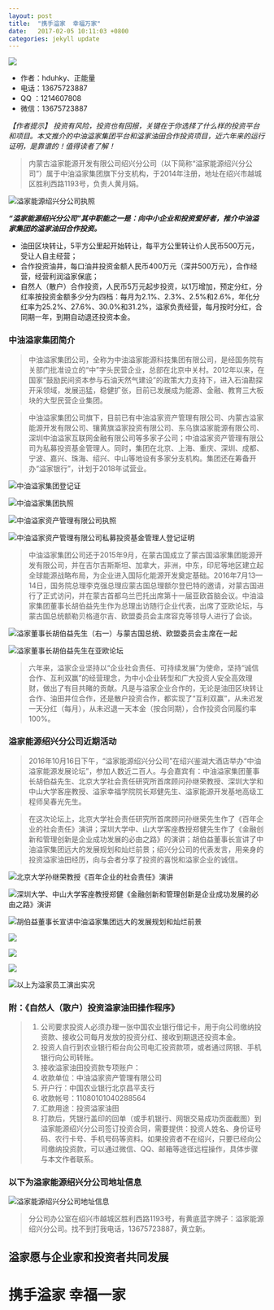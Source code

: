 ```yaml
---
layout: post
title:  "携手溢家  幸福万家"
date:   2017-02-05 10:11:03 +0800
categories: jekyll update
---
```

![][image-1]



* 作者：hduhky、正能量
* 电话：13675723887
* QQ  ：1214607808
* 微信：13675723887





*【作者提示】 投资有风险，投资也有回报，关键在于你选择了什么样的投资平台和项目。本文推介的中油溢家集团平台和溢家油田合作投资项目，近六年来的运行证明，是靠谱的！值得读者了解！*



> 内蒙古溢家能源开发有限公司绍兴分公司（以下简称“溢家能源绍兴分公司”）属于中油溢家集团旗下分支机构，于2014年注册，地址在绍兴市越城区胜利西路1193号，负责人黄月娟。



![溢家能源绍兴分公司执照][image-2]



***“溢家能源绍兴分公司”其中职能之一是：向中小企业和投资爱好者，推介中油溢家集团的溢家油田合作投资。***
* 油田区块转让，5平方公里起开始转让，每平方公里转让价人民币500万元，受让人自主经营；
* 合作投资油井，每口油井投资金额人民币400万元（深井500万元），合作经营，经营利润溢家保底；
* 自然人（散户）合作投资，人民币5万元起步投资，以1万增加，预定分红，分红率按投资金额多少分为四档：每月为2.1%、2.3%、2.5%和2.6%，年化分红率为25.2%、27.6%、30.0%和31.2%，溢家负责经营，每月按时分红，合同期一年，到期自动退还投资本金。



### 中油溢家集团简介

> 中油溢家集团公司，全称为中油溢家能源科技集团有限公司，是经国务院有关部门批准设立的“中”字头民营企业，总部在北京中关村。2012年以来，在国家“鼓励民间资本参与石油天然气建设”的政策大力支持下，进入石油勘探开采领域，发展迅猛，稳健扩张，目前已发展成为能源、金融、教育三大板块的大型民营企业集团。

> 中油溢家集团公司旗下，目前已有中油溢家资产管理有限公司、内蒙古溢家能源开发有限公司、镶黄旗溢家投资有限公司、东乌旗溢家能源有限公司、深圳中油溢家互联网金融有限公司等多家子公司；中油溢家资产管理有限公司为私募投资基金管理人。同时，集团在北京、上海、重庆、深圳、成都、宁波、嘉兴、珠海、绍兴、中山等地设有多家分支机构。集团还在筹备开办“溢家银行”，计划于2018年试营业。



![中油溢家集团登记证][image-3]

![中油溢家集团执照][image-4]

![中油溢家资产管理有限公司执照][image-5]

![中油溢家资产管理有限公司私募投资基金管理人登记证明][image-6]

> 中油溢家集团公司还于2015年9月，在蒙古国成立了蒙古国溢家集团能源开发有限公司，并在吉尔吉斯斯坦、加拿大，非洲，中东，印尼等地区建立起全球能源战略布局，为企业进入国际化能源开发奠定基础。2016年7月13—14日，国务院总理李克强总理应蒙古国总理额尔登巴特的邀请，对蒙古国进行了正式访问，并在蒙古首都乌兰巴托出席第十一届亚欧首脑会议。中油溢家集团董事长胡伯益先生作为总理出访随行企业代表，出席了亚欧论坛，与蒙古国总统额勒贝格道尔吉、欧盟委员会主席容克等领导人进行了会谈。



![溢家董事长胡伯益先生（右一）与蒙古国总统、欧盟委员会主席在一起][image-7]

![溢家董事长胡伯益先生在亚欧论坛][image-8]

> 六年来，溢家企业坚持以“企业社会责任、可持续发展”为使命，坚持“诚信合作、互利双赢”的经营理念，为中小企业转型和广大投资人安全高效理财，做出了有目共睹的贡献。凡是与溢家企业合作的，无论是油田区块转让合作、油田井位合作，还是散户投资合作，都实现了“互利双赢”，从未迟发一天分红（每月），从未迟退一天本金（按合同期），合作投资合同履约率100%。

### 溢家能源绍兴分公司近期活动

> 2016年10月16日下午，“溢家能源绍兴分公司”在绍兴鉴湖大酒店举办“中油溢家能源发展论坛”，参加人数近二百人。与会嘉宾有：中油溢家集团董事长胡伯益先生、北京大学社会责任研究所首席顾问孙继荣教授、深圳大学和中山大学客座教授、溢家幸福学院院长郑健先生、溢家能源开发基地高级工程师吴春光先生。

> 在这次论坛上，北京大学社会责任研究所首席顾问孙继荣先生作了《百年企业的社会责任》演讲；深圳大学中、山大学客座教授郑健先生作了《金融创新和管理创新是企业成功发展的必由之路》的演讲；胡伯益董事长宣讲了中油溢家集团远大的发展规划和灿烂前景；绍兴分公司的代表发言，用亲身的投资溢家油田经历，向与会者分享了投资的喜悦和溢家企业的诚信。



![北京大学孙继荣教授《百年企业的社会责任》演讲][image-9]

![深圳大学、中山大学客座教授郑健《金融创新和管理创新是企业成功发展的必由之路》演讲][image-10]

![胡伯益董事长宣讲中油溢家集团远大的发展规划和灿烂前景][image-11]

![][image-12]

![][image-13]

![][image-14]

![以上为溢家员工演出实况][image-15]

### 附：《自然人（散户）投资溢家油田操作程序》
> 1. 公司要求投资人必须办理一张中国农业银行借记卡，用于向公司缴纳投资款、接收公司每月发放的投资分红、接收到期退还投资本金。
> 2. 投资人自行到农业银行柜台向公司电汇投资款项，或者通过网银、手机银行向公司转账。
> 3. 接收溢家油田投资款专项账户：
> 4. 收款单位：中油溢家资产管理有限公司
> 5. 开户行：中国农业银行北京昌平支行
> 6. 收款帐号：11080101040288564
> 7. 汇款用途：投资溢家油田
> 8. 打款后，凭银行盖印的回单（或手机银行、网银交易成功页面截图）到溢家能源绍兴分公司签订投资合同，需要提供：投资人姓名、身份证号码、农行卡号、手机号码等资料。如果投资者不在绍兴，只要已经向公司缴纳投资款，可以通过微信、QQ、邮箱等途径远程操作，具体步骤与本文作者联系。



### 以下为溢家能源绍兴分公司地址信息



![溢家能源绍兴分公司地址信息][image-16]



> 分公司办公室在绍兴市越城区胜利西路1193号，有黄底蓝字牌子：溢家能源绍兴分公司。找不到打我电话，13675723887，黄立新。



## 溢家愿与企业家和投资者共同发展

# 携手溢家 幸福一家

[image-1]:	https://hduhky.github.io/sources/yijia_1.jpg
[image-2]:	https://hduhky.github.io/sources/yijia_2.jpg
[image-3]:	https://hduhky.github.io/sources/yijia_3.jpg
[image-4]:	https://hduhky.github.io/sources/yijia_4.jpg
[image-5]:	https://hduhky.github.io/sources/yijia_5.jpg
[image-6]:	https://hduhky.github.io/sources/yijia_6.jpg
[image-7]:	https://hduhky.github.io/sources/yijia_7.jpg
[image-8]:	https://hduhky.github.io/sources/yijia_8.jpg
[image-9]:	https://hduhky.github.io/sources/yijia_9.jpg
[image-10]:	https://hduhky.github.io/sources/yijia_10.jpg
[image-11]:	https://hduhky.github.io/sources/yijia_11.jpg
[image-12]:	https://hduhky.github.io/sources/yijia_12.jpg
[image-13]:	https://hduhky.github.io/sources/yijia_13.jpg
[image-14]:	https://hduhky.github.io/sources/yijia_14.jpg
[image-15]:	https://hduhky.github.io/sources/yijia_15.jpg
[image-16]:	https://hduhky.github.io/sources/yijia_16.png
